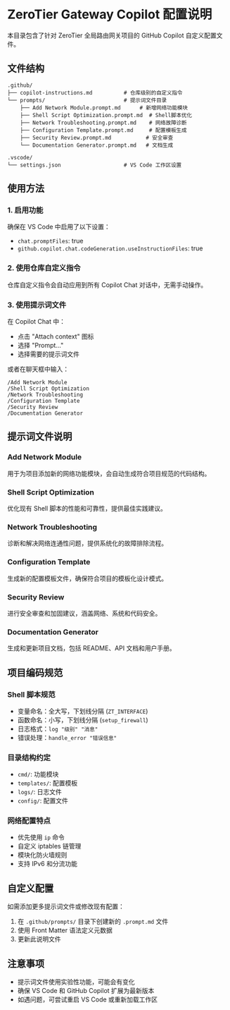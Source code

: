 # ZeroTier Gateway Copilot 配置说明

本目录包含了针对 ZeroTier 全局路由网关项目的 GitHub Copilot 自定义配置文件。

## 文件结构

```
.github/
├── copilot-instructions.md          # 仓库级别的自定义指令
└── prompts/                         # 提示词文件目录
    ├── Add Network Module.prompt.md      # 新增网络功能模块
    ├── Shell Script Optimization.prompt.md  # Shell脚本优化
    ├── Network Troubleshooting.prompt.md    # 网络故障诊断
    ├── Configuration Template.prompt.md     # 配置模板生成
    ├── Security Review.prompt.md           # 安全审查
    └── Documentation Generator.prompt.md   # 文档生成

.vscode/
└── settings.json                    # VS Code 工作区设置
```

## 使用方法

### 1. 启用功能

确保在 VS Code 中启用了以下设置：
- `chat.promptFiles`: true
- `github.copilot.chat.codeGeneration.useInstructionFiles`: true

### 2. 使用仓库自定义指令

仓库自定义指令会自动应用到所有 Copilot Chat 对话中，无需手动操作。

### 3. 使用提示词文件

在 Copilot Chat 中：
- 点击 "Attach context" 图标
- 选择 "Prompt..."
- 选择需要的提示词文件

或者在聊天框中输入：
```
/Add Network Module
/Shell Script Optimization
/Network Troubleshooting
/Configuration Template
/Security Review
/Documentation Generator
```

## 提示词文件说明

### Add Network Module
用于为项目添加新的网络功能模块，会自动生成符合项目规范的代码结构。

### Shell Script Optimization
优化现有 Shell 脚本的性能和可靠性，提供最佳实践建议。

### Network Troubleshooting
诊断和解决网络连通性问题，提供系统化的故障排除流程。

### Configuration Template
生成新的配置模板文件，确保符合项目的模板化设计模式。

### Security Review
进行安全审查和加固建议，涵盖网络、系统和代码安全。

### Documentation Generator
生成和更新项目文档，包括 README、API 文档和用户手册。

## 项目编码规范

### Shell 脚本规范
- 变量命名：全大写，下划线分隔 (`ZT_INTERFACE`)
- 函数命名：小写，下划线分隔 (`setup_firewall`)
- 日志格式：`log "级别" "消息"`
- 错误处理：`handle_error "错误信息"`

### 目录结构约定
- `cmd/`: 功能模块
- `templates/`: 配置模板
- `logs/`: 日志文件
- `config/`: 配置文件

### 网络配置特点
- 优先使用 `ip` 命令
- 自定义 iptables 链管理
- 模块化防火墙规则
- 支持 IPv6 和分流功能

## 自定义配置

如需添加更多提示词文件或修改现有配置：

1. 在 `.github/prompts/` 目录下创建新的 `.prompt.md` 文件
2. 使用 Front Matter 语法定义元数据
3. 更新此说明文件

## 注意事项

- 提示词文件使用实验性功能，可能会有变化
- 确保 VS Code 和 GitHub Copilot 扩展为最新版本
- 如遇问题，可尝试重启 VS Code 或重新加载工作区
